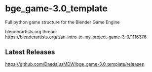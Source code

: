# bge_game-3.0_template  
Full python game structure for the Blender Game Engine  

blenderartists.org thread:  
https://blenderartists.org/t/an-intro-to-my-project-game-3-0/1116376

## Latest Releases  
https://github.com/DaedalusMDW/bge_game-3.0_template/releases
